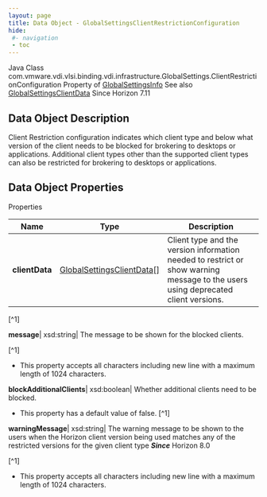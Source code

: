 ```yaml
---
layout: page
title: Data Object - GlobalSettingsClientRestrictionConfiguration
hide:
 #- navigation
 - toc
---
```






Java Class
    com.vmware.vdi.vlsi.binding.vdi.infrastructure.GlobalSettings.ClientRestrictionConfiguration
Property of
     [GlobalSettingsInfo](vdi.infrastructure.GlobalSettings.GlobalSettingsInfo.md#field_detail)
See also
     [GlobalSettingsClientData](vdi.infrastructure.GlobalSettings.ClientData.md)
Since 
    Horizon 7.11

## Data Object Description 

Client Restriction configuration indicates which client type and below what version of the client needs to be blocked for brokering to desktops or applications. Additional client types other than the supported client types can also be restricted for brokering to desktops or applications. 

## Data Object Properties

Properties

Name |  Type |  Description   
---|---|---  
**clientData**| [GlobalSettingsClientData[]](vdi.infrastructure.GlobalSettings.ClientData.md)|  Client type and the version information needed to restrict or show warning message to the users using deprecated client versions.   


[^1]

  
**message**|  xsd:string|  The message to be shown for the blocked clients.   


[^1]
  * This property accepts all characters including new line with a maximum length of 1024 characters. 

  
**blockAdditionalClients**|  xsd:boolean|  Whether additional clients need to be blocked.   


  * This property has a default value of false.
[^1]

  
**warningMessage**|  xsd:string|  The warning message to be shown to the users when the Horizon client version being used matches any of the restricted versions for the given client type  **_Since_** Horizon 8.0  


[^1]
  * This property accepts all characters including new line with a maximum length of 1024 characters. 

  
  

  

